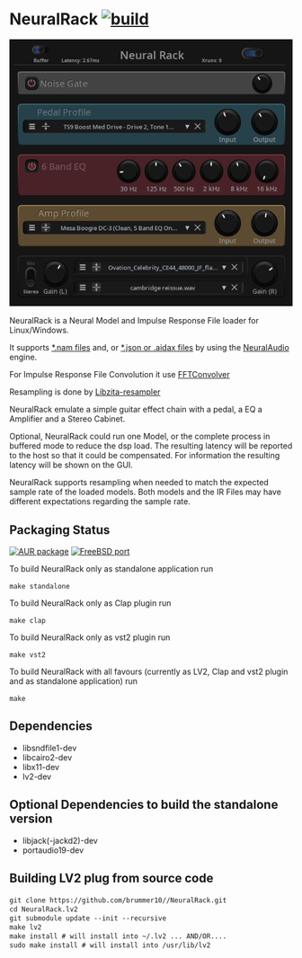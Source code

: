 # NeuralRack [![build](https://github.com/brummer10/NeuralRack/actions/workflows/build.yml/badge.svg)](https://github.com/brummer10/NeuralRack/actions/workflows/build.yml)


<p align="center">
    <img src="https://github.com/brummer10/NeuralRack/blob/main/NeuralRack.png?raw=true" />
</p>

NeuralRack is a Neural Model and Impulse Response File loader for Linux/Windows.

It supports [*.nam files](https://www.tone3000.com/search?tags=103) and, or 
[*.json or .aidax files](https://www.tone3000.com/search?tags=23562) by using the 
[NeuralAudio](https://github.com/mikeoliphant/NeuralAudio) engine.

For Impulse Response File Convolution it use [FFTConvolver](https://github.com/HiFi-LoFi/FFTConvolver)

Resampling is done by [Libzita-resampler](https://kokkinizita.linuxaudio.org/linuxaudio/zita-resampler/resampler.html)

NeuralRack emulate a simple guitar effect chain with a pedal, a EQ a Amplifier and a Stereo Cabinet.

Optional, NeuralRack could run one Model, or the complete process in buffered mode to reduce the dsp load. 
The resulting latency will be reported to the host so that it could be compensated. 
For information the resulting latency will be shown on the GUI.

NeuralRack supports resampling when needed to match the expected sample rate of the 
loaded models. Both models and the IR Files may have different expectations regarding the sample rate.

## Packaging Status

[![AUR package](https://repology.org/badge/version-for-repo/aur/neuralrack.svg)](https://repology.org/project/neuralrack/versions)
[![FreeBSD port](https://repology.org/badge/version-for-repo/freebsd/neuralrack-lv2.svg)](https://repology.org/project/neuralrack-lv2/versions)

To build NeuralRack only as standalone application run
```shell
make standalone
```

To build NeuralRack only as Clap plugin run
```shell
make clap
```

To build NeuralRack only as vst2 plugin run
```shell
make vst2
```

To build NeuralRack with all favours (currently as LV2, Clap and vst2 plugin and as standalone application) run
```shell
make
```

## Dependencies

- libsndfile1-dev
- libcairo2-dev
- libx11-dev
- lv2-dev

## Optional Dependencies to build the standalone version

- libjack(-jackd2)-dev
- portaudio19-dev

## Building LV2 plug from source code

```shell
git clone https://github.com/brummer10//NeuralRack.git
cd NeuralRack.lv2
git submodule update --init --recursive
make lv2
make install # will install into ~/.lv2 ... AND/OR....
sudo make install # will install into /usr/lib/lv2
```
